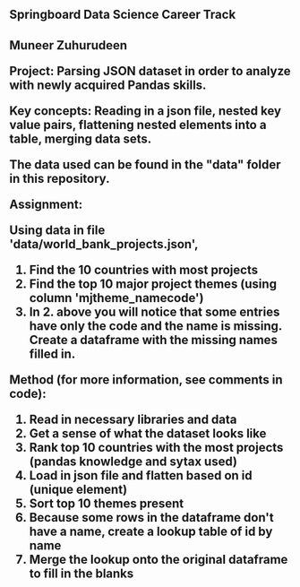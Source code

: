 <h2>Springboard Data Science Career Track<h2>

Muneer Zuhurudeen

Project: Parsing JSON dataset in order to analyze with newly acquired Pandas skills. 

Key concepts: Reading in a json file, nested key value pairs, flattening nested elements into a table, merging data sets. 

The data used can be found in the "data" folder in this repository. 

Assignment:

Using data in file 'data/world_bank_projects.json',

1. Find the 10 countries with most projects
1. Find the top 10 major project themes (using column 'mjtheme_namecode')
1. In 2. above you will notice that some entries have only the code and the name is missing. Create a dataframe with the missing names filled in.
	
Method (for more information, see comments in code):

1. Read in necessary libraries and data
1. Get a sense of what the dataset looks like
1. Rank top 10 countries with the most projects (pandas knowledge and sytax used)
1. Load in json file and flatten based on id (unique element)
1. Sort top 10 themes present 
1. Because some rows in the dataframe don't have a name, create a lookup table of id by name
1. Merge the lookup onto the original dataframe to fill in the blanks
